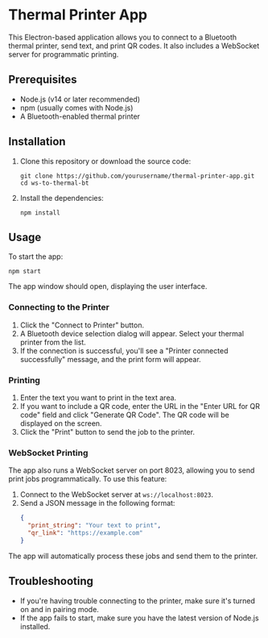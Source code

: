 # Thermal Printer App

This Electron-based application allows you to connect to a Bluetooth thermal printer, send text, and print QR codes. It also includes a WebSocket server for programmatic printing.

## Prerequisites

- Node.js (v14 or later recommended)
- npm (usually comes with Node.js)
- A Bluetooth-enabled thermal printer

## Installation

1. Clone this repository or download the source code:
   ```
   git clone https://github.com/yourusername/thermal-printer-app.git
   cd ws-to-thermal-bt
   ```

2. Install the dependencies:
   ```
   npm install
   ```

## Usage

To start the app:

```
npm start
```

The app window should open, displaying the user interface.

### Connecting to the Printer

1. Click the "Connect to Printer" button.
2. A Bluetooth device selection dialog will appear. Select your thermal printer from the list.
3. If the connection is successful, you'll see a "Printer connected successfully" message, and the print form will appear.

### Printing

1. Enter the text you want to print in the text area.
2. If you want to include a QR code, enter the URL in the "Enter URL for QR code" field and click "Generate QR Code". The QR code will be displayed on the screen.
3. Click the "Print" button to send the job to the printer.

### WebSocket Printing

The app also runs a WebSocket server on port 8023, allowing you to send print jobs programmatically. To use this feature:

1. Connect to the WebSocket server at `ws://localhost:8023`.
2. Send a JSON message in the following format:
   ```json
   {
     "print_string": "Your text to print",
     "qr_link": "https://example.com"
   }
   ```

The app will automatically process these jobs and send them to the printer.

## Troubleshooting

- If you're having trouble connecting to the printer, make sure it's turned on and in pairing mode.
- If the app fails to start, make sure you have the latest version of Node.js installed.
